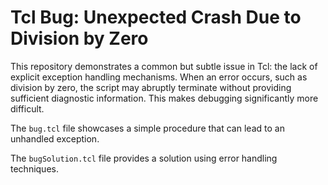 # Tcl Bug: Unexpected Crash Due to Division by Zero

This repository demonstrates a common but subtle issue in Tcl: the lack of explicit exception handling mechanisms.  When an error occurs, such as division by zero, the script may abruptly terminate without providing sufficient diagnostic information. This makes debugging significantly more difficult.

The `bug.tcl` file showcases a simple procedure that can lead to an unhandled exception.

The `bugSolution.tcl` file provides a solution using error handling techniques.